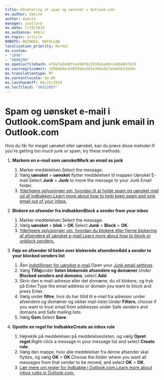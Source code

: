 ```yaml
---
title: Håndtering af spam og uønsket i Outlook.com
ms.author: daeite
author: daeite
manager: joallard
ms.date: 7/19/2019
ms.audience: Admin
ms.topic: article
ROBOTS: NOINDEX, NOFOLLOW
localization_priority: Normal
ms.custom:
- "1896"
- "9000290"
ms.openlocfilehash: 4fda7a84d8fce49876126392ba09c24d6d697439
ms.sourcegitcommit: 1d98db8acb9959aba3b5e308a567ade6b62da56c
ms.translationtype: MT
ms.contentlocale: da-DK
ms.lasthandoff: 08/22/2019
ms.locfileid: "36512057"
---
```

# <a name="spam-and-junk-email-in-outlookcom"></a><span data-ttu-id="6c56d-102">Spam og uønsket e-mail i Outlook.com</span><span class="sxs-lookup"><span data-stu-id="6c56d-102">Spam and junk email in Outlook.com</span></span>

<span data-ttu-id="6c56d-103">Hvis du får for meget uønsket eller uønsket, kan du prøve disse metoder:</span><span class="sxs-lookup"><span data-stu-id="6c56d-103">If you're getting too much junk or spam, try these methods:</span></span>

1. <span data-ttu-id="6c56d-104">**Markere en e-mail som uønsket**</span><span class="sxs-lookup"><span data-stu-id="6c56d-104">**Mark an email as junk**</span></span>
    1. <span data-ttu-id="6c56d-105">Marker meddelelsen.</span><span class="sxs-lookup"><span data-stu-id="6c56d-105">Select the message.</span></span>
    1. <span data-ttu-id="6c56d-106">Vælg **uønsket** > **uønsket** flytter meddelelsen til mappen Uønsket E-mail.</span><span class="sxs-lookup"><span data-stu-id="6c56d-106">Select **Junk** > **Junk** to move the message to your Junk Email folder.</span></span>
    1. [<span data-ttu-id="6c56d-107">Yderligere oplysninger om, hvordan til at holde spam og uønsket mail ud af indbakken.</span><span class="sxs-lookup"><span data-stu-id="6c56d-107">Learn more about how to help keep spam and junk email out of your inbox.</span></span>](https://support.office.com/article/a3ece97b-82f8-4a5e-9ac3-e92fa6427ae4?wt.mc_id=Office_Outlook_com_Alchemy)

1. <span data-ttu-id="6c56d-108">**Blokere en afsender fra indbakken**</span><span class="sxs-lookup"><span data-stu-id="6c56d-108">**Block a sender from your inbox**</span></span>
    1. <span data-ttu-id="6c56d-109">Marker meddelelsen.</span><span class="sxs-lookup"><span data-stu-id="6c56d-109">Select the message.</span></span>
    1. <span data-ttu-id="6c56d-110">Vælg **uønsket** > **blok** > **OK**.</span><span class="sxs-lookup"><span data-stu-id="6c56d-110">Select **Junk** > **Block** > **OK**.</span></span>
    1. [<span data-ttu-id="6c56d-111">Yderligere oplysninger om, hvordan du blokere eller fjerne blokering af afsendere af uønsket e-mail.</span><span class="sxs-lookup"><span data-stu-id="6c56d-111">Learn more about how to block or unblock senders.</span></span>](https://support.office.com/article/afba1c94-77bb-4f50-8b85-057cf52f4d5e?wt.mc_id=Office_Outlook_com_Alchemy)

1. <span data-ttu-id="6c56d-112">**Føje en afsender til listen over blokerede afsendere**</span><span class="sxs-lookup"><span data-stu-id="6c56d-112">**Add a sender to your blocked senders list**</span></span>
    1. <span data-ttu-id="6c56d-113">Åbn [Indstillinger for uønsket e-mail](https://outlook.live.com/mail/options/mail/junkEmail/blockedSendersAndDomainsV2).</span><span class="sxs-lookup"><span data-stu-id="6c56d-113">Open your [Junk email settings](https://outlook.live.com/mail/options/mail/junkEmail/blockedSendersAndDomainsV2).</span></span>
    1. <span data-ttu-id="6c56d-114">Vælg **Tilføj**under **listen blokerede afsendere og domæner**.</span><span class="sxs-lookup"><span data-stu-id="6c56d-114">Under **Blocked senders and domains**, select **Add**.</span></span>
    1. <span data-ttu-id="6c56d-115">Skriv den e-mail-adresse eller det domæne, du vil blokere, og tryk på Enter.</span><span class="sxs-lookup"><span data-stu-id="6c56d-115">Type the email address or domain you want to block and press Enter.</span></span>
    1. <span data-ttu-id="6c56d-116">Vælg under **filtre**, hvis du har tillid til e-mail fra adresser under afsendere og domæner og sikker mail-lister.</span><span class="sxs-lookup"><span data-stu-id="6c56d-116">Under **Filters**, choose if you want to trust email from addresses under Safe senders and domains and Safe mailing lists.</span></span>
    1. <span data-ttu-id="6c56d-117">Vælg **Gem**.</span><span class="sxs-lookup"><span data-stu-id="6c56d-117">Select **Save**.</span></span>

1. <span data-ttu-id="6c56d-118">**Oprette en regel for Indbakke**</span><span class="sxs-lookup"><span data-stu-id="6c56d-118">**Create an inbox rule**</span></span>
    1. <span data-ttu-id="6c56d-119">Højreklik på meddelelsen på meddelelseslisten, og vælg **Opret regel**.</span><span class="sxs-lookup"><span data-stu-id="6c56d-119">Right-click a message in your message list and select **Create rule**.</span></span>
    1. <span data-ttu-id="6c56d-120">Vælg den mappe, hvor alle meddelelser fra denne afsender skal flyttes, og vælg **OK** > **OK**.</span><span class="sxs-lookup"><span data-stu-id="6c56d-120">Choose the folder where you want all messages from that sender to be moved, and select **OK** > **OK**.</span></span>
    1. [<span data-ttu-id="6c56d-121">Lær mere om regler for Indbakke i Outlook.com.</span><span class="sxs-lookup"><span data-stu-id="6c56d-121">Learn more about inbox rules in Outlook.com.</span></span>](https://support.office.com/article/4b094371-a5d7-49bd-8b1b-4e4896a7cc5d?wt.mc_id=Office_Outlook_com_Alchemy)